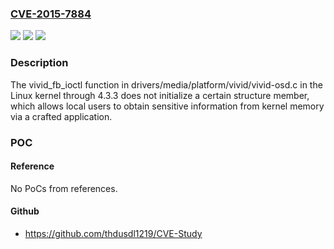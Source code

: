 ### [CVE-2015-7884](https://cve.mitre.org/cgi-bin/cvename.cgi?name=CVE-2015-7884)
![](https://img.shields.io/static/v1?label=Product&message=n%2Fa&color=blue)
![](https://img.shields.io/static/v1?label=Version&message=n%2Fa&color=blue)
![](https://img.shields.io/static/v1?label=Vulnerability&message=n%2Fa&color=brighgreen)

### Description

The vivid_fb_ioctl function in drivers/media/platform/vivid/vivid-osd.c in the Linux kernel through 4.3.3 does not initialize a certain structure member, which allows local users to obtain sensitive information from kernel memory via a crafted application.

### POC

#### Reference
No PoCs from references.

#### Github
- https://github.com/thdusdl1219/CVE-Study


